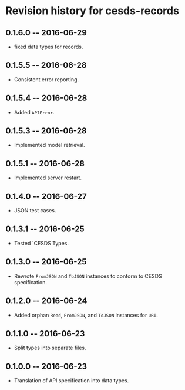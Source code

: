# Revision history for cesds-records

## 0.1.6.0  -- 2016-06-29

* fixed data types for records.

## 0.1.5.5  -- 2016-06-28

* Consistent error reporting.

## 0.1.5.4  -- 2016-06-28

* Added `APIError`.

## 0.1.5.3  -- 2016-06-28

* Implemented model retrieval.

## 0.1.5.1  -- 2016-06-28

* Implemented server restart.

## 0.1.4.0  -- 2016-06-27

* JSON test cases.

## 0.1.3.1  -- 2016-06-25

* Tested `CESDS Types.

## 0.1.3.0  -- 2016-06-25

* Rewrote `FromJSON` and `ToJSON` instances to conform to CESDS specification.

## 0.1.2.0  -- 2016-06-24

* Added orphan `Read`, `FromJSON`, and `ToJSON` instances for `URI`.

## 0.1.1.0  -- 2016-06-23

* Split types into separate files.

## 0.1.0.0  -- 2016-06-23

* Translation of API specification into data types.
